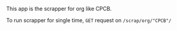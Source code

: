 This app is the scrapper for org like CPCB.

To run scrapper for single time, `GET` request on `/scrap/org/"CPCB"/`
